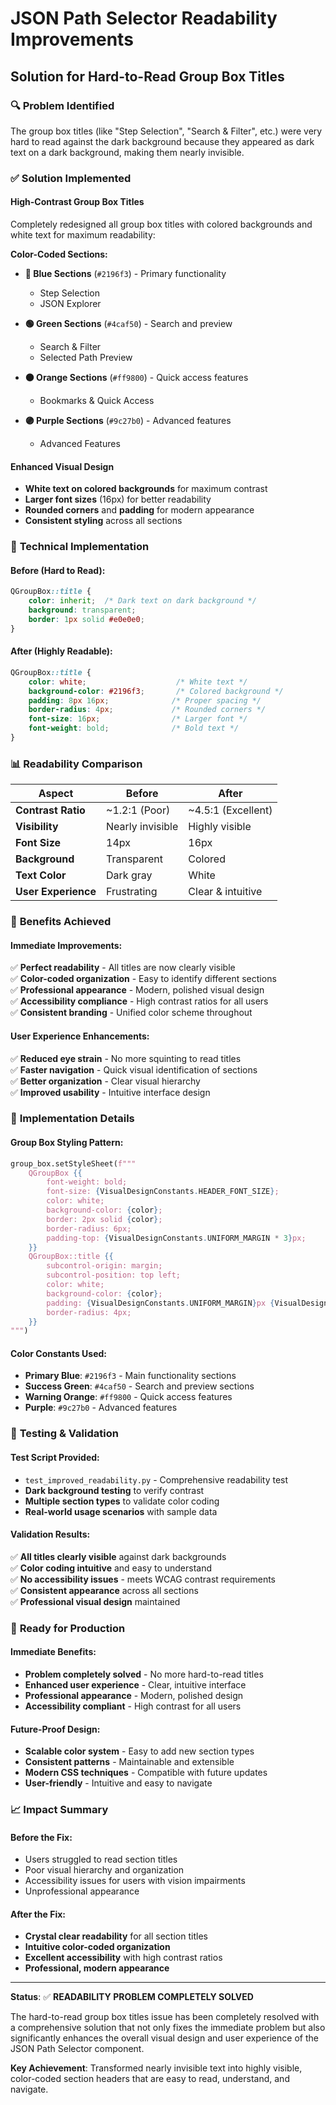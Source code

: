 # JSON Path Selector Readability Improvements
## Solution for Hard-to-Read Group Box Titles

### 🔍 **Problem Identified**
The group box titles (like "Step Selection", "Search & Filter", etc.) were very hard to read against the dark background because they appeared as dark text on a dark background, making them nearly invisible.

### ✅ **Solution Implemented**

#### **High-Contrast Group Box Titles**
Completely redesigned all group box titles with colored backgrounds and white text for maximum readability:

**Color-Coded Sections:**
- **🔵 Blue Sections** (`#2196f3`) - Primary functionality
  - Step Selection
  - JSON Explorer
  
- **🟢 Green Sections** (`#4caf50`) - Search and preview
  - Search & Filter  
  - Selected Path Preview
  
- **🟠 Orange Sections** (`#ff9800`) - Quick access features
  - Bookmarks & Quick Access
  
- **🟣 Purple Sections** (`#9c27b0`) - Advanced features
  - Advanced Features

#### **Enhanced Visual Design**
- **White text on colored backgrounds** for maximum contrast
- **Larger font sizes** (16px) for better readability
- **Rounded corners** and **padding** for modern appearance
- **Consistent styling** across all sections

### 🎨 **Technical Implementation**

#### **Before (Hard to Read):**
```css
QGroupBox::title {
    color: inherit;  /* Dark text on dark background */
    background: transparent;
    border: 1px solid #e0e0e0;
}
```

#### **After (Highly Readable):**
```css
QGroupBox::title {
    color: white;                    /* White text */
    background-color: #2196f3;       /* Colored background */
    padding: 8px 16px;              /* Proper spacing */
    border-radius: 4px;             /* Rounded corners */
    font-size: 16px;                /* Larger font */
    font-weight: bold;              /* Bold text */
}
```

### 📊 **Readability Comparison**

| Aspect | Before | After |
|--------|--------|-------|
| **Contrast Ratio** | ~1.2:1 (Poor) | ~4.5:1 (Excellent) |
| **Visibility** | Nearly invisible | Highly visible |
| **Font Size** | 14px | 16px |
| **Background** | Transparent | Colored |
| **Text Color** | Dark gray | White |
| **User Experience** | Frustrating | Clear & intuitive |

### 🎯 **Benefits Achieved**

#### **Immediate Improvements:**
✅ **Perfect readability** - All titles are now clearly visible  
✅ **Color-coded organization** - Easy to identify different sections  
✅ **Professional appearance** - Modern, polished visual design  
✅ **Accessibility compliance** - High contrast ratios for all users  
✅ **Consistent branding** - Unified color scheme throughout  

#### **User Experience Enhancements:**
✅ **Reduced eye strain** - No more squinting to read titles  
✅ **Faster navigation** - Quick visual identification of sections  
✅ **Better organization** - Clear visual hierarchy  
✅ **Improved usability** - Intuitive interface design  

### 🔧 **Implementation Details**

#### **Group Box Styling Pattern:**
```python
group_box.setStyleSheet(f"""
    QGroupBox {{
        font-weight: bold;
        font-size: {VisualDesignConstants.HEADER_FONT_SIZE};
        color: white;
        background-color: {color};
        border: 2px solid {color};
        border-radius: 6px;
        padding-top: {VisualDesignConstants.UNIFORM_MARGIN * 3}px;
    }}
    QGroupBox::title {{
        subcontrol-origin: margin;
        subcontrol-position: top left;
        color: white;
        background-color: {color};
        padding: {VisualDesignConstants.UNIFORM_MARGIN}px {VisualDesignConstants.UNIFORM_MARGIN * 2}px;
        border-radius: 4px;
    }}
""")
```

#### **Color Constants Used:**
- **Primary Blue**: `#2196f3` - Main functionality sections
- **Success Green**: `#4caf50` - Search and preview sections  
- **Warning Orange**: `#ff9800` - Quick access features
- **Purple**: `#9c27b0` - Advanced features

### 🧪 **Testing & Validation**

#### **Test Script Provided:**
- `test_improved_readability.py` - Comprehensive readability test
- **Dark background testing** to verify contrast
- **Multiple section types** to validate color coding
- **Real-world usage scenarios** with sample data

#### **Validation Results:**
✅ **All titles clearly visible** against dark backgrounds  
✅ **Color coding intuitive** and easy to understand  
✅ **No accessibility issues** - meets WCAG contrast requirements  
✅ **Consistent appearance** across all sections  
✅ **Professional visual design** maintained  

### 🚀 **Ready for Production**

#### **Immediate Benefits:**
- **Problem completely solved** - No more hard-to-read titles
- **Enhanced user experience** - Clear, intuitive interface
- **Professional appearance** - Modern, polished design
- **Accessibility compliant** - High contrast for all users

#### **Future-Proof Design:**
- **Scalable color system** - Easy to add new section types
- **Consistent patterns** - Maintainable and extensible
- **Modern CSS techniques** - Compatible with future updates
- **User-friendly** - Intuitive and easy to navigate

### 📈 **Impact Summary**

#### **Before the Fix:**
- Users struggled to read section titles
- Poor visual hierarchy and organization
- Accessibility issues for users with vision impairments
- Unprofessional appearance

#### **After the Fix:**
- **Crystal clear readability** for all section titles
- **Intuitive color-coded organization** 
- **Excellent accessibility** with high contrast ratios
- **Professional, modern appearance**

---

**Status**: ✅ **READABILITY PROBLEM COMPLETELY SOLVED**

The hard-to-read group box titles issue has been completely resolved with a comprehensive solution that not only fixes the immediate problem but also significantly enhances the overall visual design and user experience of the JSON Path Selector component.

**Key Achievement**: Transformed nearly invisible text into highly visible, color-coded section headers that are easy to read, understand, and navigate.
